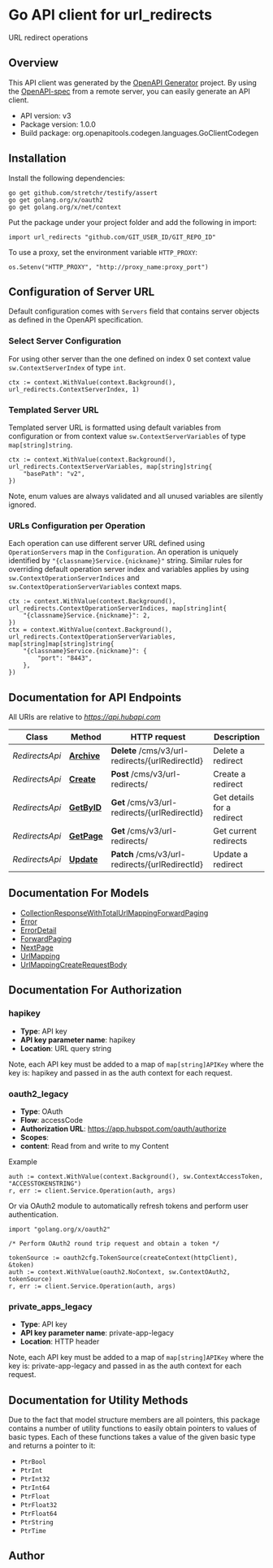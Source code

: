 # Go API client for url_redirects

URL redirect operations

## Overview
This API client was generated by the [OpenAPI Generator](https://openapi-generator.tech) project.  By using the [OpenAPI-spec](https://www.openapis.org/) from a remote server, you can easily generate an API client.

- API version: v3
- Package version: 1.0.0
- Build package: org.openapitools.codegen.languages.GoClientCodegen

## Installation

Install the following dependencies:

```shell
go get github.com/stretchr/testify/assert
go get golang.org/x/oauth2
go get golang.org/x/net/context
```

Put the package under your project folder and add the following in import:

```golang
import url_redirects "github.com/GIT_USER_ID/GIT_REPO_ID"
```

To use a proxy, set the environment variable `HTTP_PROXY`:

```golang
os.Setenv("HTTP_PROXY", "http://proxy_name:proxy_port")
```

## Configuration of Server URL

Default configuration comes with `Servers` field that contains server objects as defined in the OpenAPI specification.

### Select Server Configuration

For using other server than the one defined on index 0 set context value `sw.ContextServerIndex` of type `int`.

```golang
ctx := context.WithValue(context.Background(), url_redirects.ContextServerIndex, 1)
```

### Templated Server URL

Templated server URL is formatted using default variables from configuration or from context value `sw.ContextServerVariables` of type `map[string]string`.

```golang
ctx := context.WithValue(context.Background(), url_redirects.ContextServerVariables, map[string]string{
	"basePath": "v2",
})
```

Note, enum values are always validated and all unused variables are silently ignored.

### URLs Configuration per Operation

Each operation can use different server URL defined using `OperationServers` map in the `Configuration`.
An operation is uniquely identified by `"{classname}Service.{nickname}"` string.
Similar rules for overriding default operation server index and variables applies by using `sw.ContextOperationServerIndices` and `sw.ContextOperationServerVariables` context maps.

```
ctx := context.WithValue(context.Background(), url_redirects.ContextOperationServerIndices, map[string]int{
	"{classname}Service.{nickname}": 2,
})
ctx = context.WithValue(context.Background(), url_redirects.ContextOperationServerVariables, map[string]map[string]string{
	"{classname}Service.{nickname}": {
		"port": "8443",
	},
})
```

## Documentation for API Endpoints

All URIs are relative to *https://api.hubapi.com*

Class | Method | HTTP request | Description
------------ | ------------- | ------------- | -------------
*RedirectsApi* | [**Archive**](docs/RedirectsApi.md#archive) | **Delete** /cms/v3/url-redirects/{urlRedirectId} | Delete a redirect
*RedirectsApi* | [**Create**](docs/RedirectsApi.md#create) | **Post** /cms/v3/url-redirects/ | Create a redirect
*RedirectsApi* | [**GetByID**](docs/RedirectsApi.md#getbyid) | **Get** /cms/v3/url-redirects/{urlRedirectId} | Get details for a redirect
*RedirectsApi* | [**GetPage**](docs/RedirectsApi.md#getpage) | **Get** /cms/v3/url-redirects/ | Get current redirects
*RedirectsApi* | [**Update**](docs/RedirectsApi.md#update) | **Patch** /cms/v3/url-redirects/{urlRedirectId} | Update a redirect


## Documentation For Models

 - [CollectionResponseWithTotalUrlMappingForwardPaging](docs/CollectionResponseWithTotalUrlMappingForwardPaging.md)
 - [Error](docs/Error.md)
 - [ErrorDetail](docs/ErrorDetail.md)
 - [ForwardPaging](docs/ForwardPaging.md)
 - [NextPage](docs/NextPage.md)
 - [UrlMapping](docs/UrlMapping.md)
 - [UrlMappingCreateRequestBody](docs/UrlMappingCreateRequestBody.md)


## Documentation For Authorization



### hapikey

- **Type**: API key
- **API key parameter name**: hapikey
- **Location**: URL query string

Note, each API key must be added to a map of `map[string]APIKey` where the key is: hapikey and passed in as the auth context for each request.


### oauth2_legacy


- **Type**: OAuth
- **Flow**: accessCode
- **Authorization URL**: https://app.hubspot.com/oauth/authorize
- **Scopes**: 
 - **content**: Read from and write to my Content

Example

```golang
auth := context.WithValue(context.Background(), sw.ContextAccessToken, "ACCESSTOKENSTRING")
r, err := client.Service.Operation(auth, args)
```

Or via OAuth2 module to automatically refresh tokens and perform user authentication.

```golang
import "golang.org/x/oauth2"

/* Perform OAuth2 round trip request and obtain a token */

tokenSource := oauth2cfg.TokenSource(createContext(httpClient), &token)
auth := context.WithValue(oauth2.NoContext, sw.ContextOAuth2, tokenSource)
r, err := client.Service.Operation(auth, args)
```


### private_apps_legacy

- **Type**: API key
- **API key parameter name**: private-app-legacy
- **Location**: HTTP header

Note, each API key must be added to a map of `map[string]APIKey` where the key is: private-app-legacy and passed in as the auth context for each request.


## Documentation for Utility Methods

Due to the fact that model structure members are all pointers, this package contains
a number of utility functions to easily obtain pointers to values of basic types.
Each of these functions takes a value of the given basic type and returns a pointer to it:

* `PtrBool`
* `PtrInt`
* `PtrInt32`
* `PtrInt64`
* `PtrFloat`
* `PtrFloat32`
* `PtrFloat64`
* `PtrString`
* `PtrTime`

## Author



